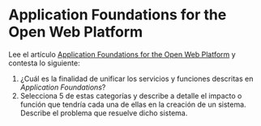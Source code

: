# Application Foundations for the Open Web Platform

Lee el artículo [Application Foundations for the Open Web Platform](http://www.w3.org/blog/2014/10/application-foundations-for-the-open-web-platform/) y contesta lo siguiente:

1. ¿Cuál es la finalidad de unificar los servicios y funciones descritas en *Application Foundations*?
2. Selecciona 5 de estas categorías y describe a detalle el impacto o función que tendría cada una de ellas en la creación de un sistema. Describe el problema que resuelve dicho sistema.